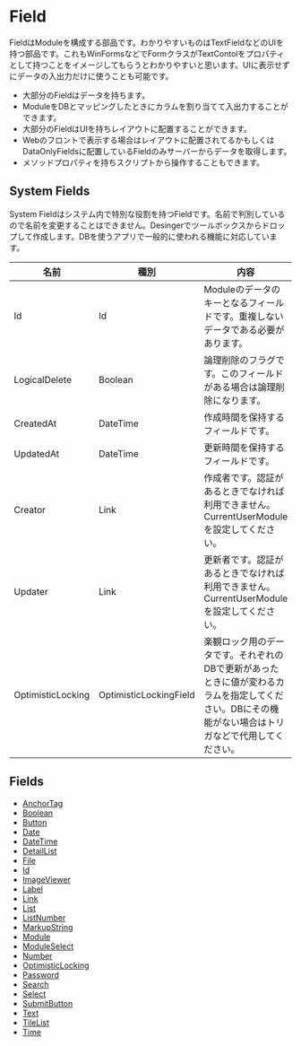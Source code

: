 # Field

FieldはModuleを構成する部品です。わかりやすいものはTextFieldなどのUIを持つ部品です。これもWinFormsなどでFormクラスがTextContolをプロパティとして持つことをイメージしてもらうとわかりやすいと思います。UIに表示せずにデータの入出力だけに使うことも可能です。
- 大部分のFieldはデータを持ちます。
- ModuleをDBとマッピングしたときにカラムを割り当てて入出力することができます。
- 大部分のFieldはUIを持ちレイアウトに配置することができます。
- Webのフロントで表示する場合はレイアウトに配置されてるかもしくはDataOnlyFieldsに配置しているFieldのみサーバーからデータを取得します。
- メソッドプロパティを持ちスクリプトから操作することもできます。

## System Fields

System Fieldはシステム内で特別な役割を持つFieldです。名前で判別しているので名前を変更することはできません。Desingerでツールボックスからドロップして作成します。DBを使うアプリで一般的に使われる機能に対応しています。

| 名前 | 種別 | 内容|
|------|------|-----|
|Id|Id|Moduleのデータのキーとなるフィールドです。重複しないデータである必要があります。|
|LogicalDelete|Boolean|論理削除のフラグです。このフィールドがある場合は論理削除になります。|
|CreatedAt|DateTime|作成時間を保持するフィールドです。|
|UpdatedAt|DateTime|更新時間を保持するフィールドです。|
|Creator|Link|作成者です。認証があるときでなければ利用できません。CurrentUserModuleを設定してください。|
|Updater|Link|更新者です。認証があるときでなければ利用できません。CurrentUserModuleを設定してください。|
|OptimisticLocking|OptimisticLockingField|楽観ロック用のデータです。それぞれのDBで更新があったときに値が変わるカラムを指定してください。DBにその機能がない場合はトリガなどで代用してください。|

## Fields
- [AnchorTag](AnchorTag.md)
- [Boolean](Boolean.md)
- [Button](Button.md)
- [Date](Date.md)
- [DateTime](DateTime.md)
- [DetailList](DetailList.md)
- [File](File.md)
- [Id](Id.md)
- [ImageViewer](ImageViewer.md)
- [Label](Label.md)
- [Link](Link.md)
- [List](List.md)
- [ListNumber](ListNumber.md)
- [MarkupString](MarkupString.md)
- [Module](Module.md)
- [ModuleSelect](ModuleSelect.md)
- [Number](Number.md)
- [OptimisticLocking](OptimisticLocking.md)
- [Password](Password.md)
- [Search](Search.md)
- [Select](Select.md)
- [SubmitButton](SubmitButton.md)
- [Text](Text.md)
- [TileList](TileList.md)
- [Time](Time.md)
